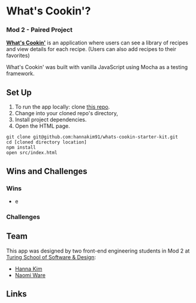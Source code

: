 # What's Cookin'?
### Mod 2 - Paired Project

[**What's Cookin'**](https://hannakim91.github.io/whats-cookin/src/index.html) is an application where users can see a library of recipes and view details for each recipe. (Users can also add recipes to their favorites)

What's Cookin' was built with vanilla JavaScript using Mocha as a testing framework.

## Set Up

1. To run the app locally: clone [this repo](git@github.com:hannakim91/whats-cookin.git).
2. Change into your cloned repo's directory,
3. Install project dependencies.
4. Open the HTML page.

```
git clone git@github.com:hannakim91/whats-cookin-starter-kit.git
cd [cloned directory location]
npm install
open src/index.html
```

## Wins and Challenges

### Wins
* e

### Challenges

## Team

This app was designed by two front-end engineering students in Mod 2 at [Turing School of Software & Design](https://turing.io):

* [Hanna Kim](https://github.com/hannakim91)
* [Naomi Ware](https://github.com/nware1066)

## Links
